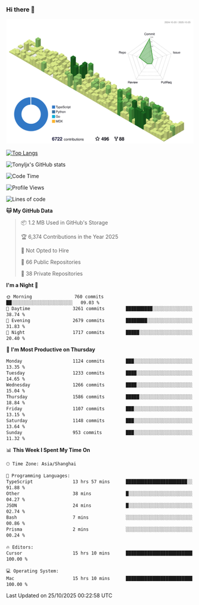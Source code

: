 ### Hi there 👋

![](./profile-3d-contrib/profile-green-animate.svg)

 

[![Top Langs](https://github-readme-stats.vercel.app/api/top-langs/?username=tonyljx)](https://github.com/anuraghazra/github-readme-stats)

![Tonyljx's GitHub stats](https://github-readme-stats.vercel.app/api?username=tonyljx&theme=default&show_icons=true)

 

<!--START_SECTION:waka-->
![Code Time](http://img.shields.io/badge/Code%20Time-1%2C491%20hrs%2051%20mins-blue)

![Profile Views](http://img.shields.io/badge/Profile%20Views-0-blue)

![Lines of code](https://img.shields.io/badge/From%20Hello%20World%20I%27ve%20Written-3.3%20million%20lines%20of%20code-blue)

**🐱 My GitHub Data** 

> 📦 1.2 MB Used in GitHub's Storage 
 > 
> 🏆 6,374 Contributions in the Year 2025
 > 
> 🚫 Not Opted to Hire
 > 
> 📜 66 Public Repositories 
 > 
> 🔑 38 Private Repositories 
 > 
**I'm a Night 🦉** 

```text
🌞 Morning                760 commits         ██░░░░░░░░░░░░░░░░░░░░░░░   09.03 % 
🌆 Daytime                3261 commits        ██████████░░░░░░░░░░░░░░░   38.74 % 
🌃 Evening                2679 commits        ████████░░░░░░░░░░░░░░░░░   31.83 % 
🌙 Night                  1717 commits        █████░░░░░░░░░░░░░░░░░░░░   20.40 % 
```
📅 **I'm Most Productive on Thursday** 

```text
Monday                   1124 commits        ███░░░░░░░░░░░░░░░░░░░░░░   13.35 % 
Tuesday                  1233 commits        ████░░░░░░░░░░░░░░░░░░░░░   14.65 % 
Wednesday                1266 commits        ████░░░░░░░░░░░░░░░░░░░░░   15.04 % 
Thursday                 1586 commits        █████░░░░░░░░░░░░░░░░░░░░   18.84 % 
Friday                   1107 commits        ███░░░░░░░░░░░░░░░░░░░░░░   13.15 % 
Saturday                 1148 commits        ███░░░░░░░░░░░░░░░░░░░░░░   13.64 % 
Sunday                   953 commits         ███░░░░░░░░░░░░░░░░░░░░░░   11.32 % 
```


📊 **This Week I Spent My Time On** 

```text
🕑︎ Time Zone: Asia/Shanghai

💬 Programming Languages: 
TypeScript               13 hrs 57 mins      ███████████████████████░░   91.88 % 
Other                    38 mins             █░░░░░░░░░░░░░░░░░░░░░░░░   04.27 % 
JSON                     24 mins             █░░░░░░░░░░░░░░░░░░░░░░░░   02.74 % 
Bash                     7 mins              ░░░░░░░░░░░░░░░░░░░░░░░░░   00.86 % 
Prisma                   2 mins              ░░░░░░░░░░░░░░░░░░░░░░░░░   00.24 % 

🔥 Editors: 
Cursor                   15 hrs 10 mins      █████████████████████████   100.00 % 

💻 Operating System: 
Mac                      15 hrs 10 mins      █████████████████████████   100.00 % 
```


 Last Updated on 25/10/2025 00:22:58 UTC
<!--END_SECTION:waka-->
